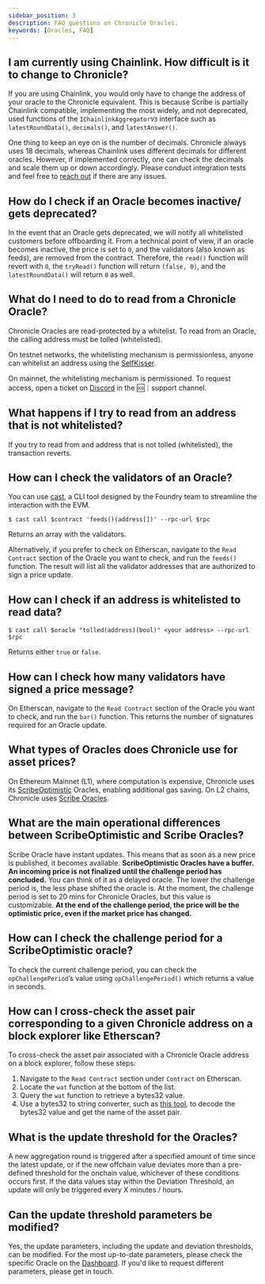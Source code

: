 ```yaml
---
sidebar_position: 3
description: FAQ questions on Chronicle Oracles.
keywords: [Oracles, FAQ]
---
```

## I am currently using Chainlink. How difficult is it to change to Chronicle?
If you are using Chainlink, you would only have to change the address of your oracle to the Chronicle equivalent. This is because Scribe is partially Chainlink compatible, implementing the most widely, and not deprecated, used functions of the `IChainlinkAggregatorV3` interface such as `latestRoundData()`, `decimals()`, and `latestAnswer()`. 

One thing to keep an eye on is the number of decimals. Chronicle always uses 18 decimals, whereas Chainlink uses different decimals for different oracles. However, if implemented correctly, one can check the decimals and scale them up or down accordingly. Please conduct integration tests and feel free to [reach out](https://discord.com/invite/CjgvJ9EspJ) if there are any issues.

## How do I check if an Oracle becomes inactive/ gets deprecated?
In the event that an Oracle gets deprecated, we will notify all whitelisted customers before offboarding it.
From a technical point of view, if an oracle becomes inactive, the price is set to `0`, and the validators (also known as feeds), are removed from the contract. Therefore, the `read()` function will revert with `0`, the `tryRead()` function will return `(false, 0)`, and the `latestRoundData()` will return `0` as well. 

## What do I need to do to read from a Chronicle Oracle?

Chronicle Oracles are read-protected by a whitelist. To read from an Oracle, the calling address must be tolled (whitelisted).

On testnet networks, the whitelisting mechanism is permissionless, anyone can whitelist an address using the [SelfKisser](/Developers/Guides/whitelistAddress.md).

On mainnet, the whitelisting mechanism is permissioned. To request access, open a ticket on [Discord](https://discord.com/invite/CjgvJ9EspJ) in the 🆘｜support channel.

## What happens if I try to read from an address that is not whitelisted?

If you try to read from and address that is not tolled (whitelisted), the transaction reverts.


## How can I check the validators of an Oracle? 
You can use [cast](https://book.getfoundry.sh/reference/cast/cast), a CLI tool designed by the Foundry team to streamline the interaction with the EVM.

`$ cast call $contract 'feeds()(address[])' --rpc-url $rpc` 

Returns an array with the validators.

Alternatively, if you prefer to check on Etherscan, navigate to the `Read Contract` section of the Oracle you want to check, and run the `feeds()` function. The result will list all the validator addresses that are authorized to sign a price update. 

## How can I check if an address is whitelisted to read data?

`$ cast call $oracle "tolled(address)(bool)" <your address> --rpc-url $rpc`

Returns either `true` or `false`.

## How can I check how many validators have signed a price message?

On Etherscan, navigate to the `Read Contract` section of the Oracle you want to check, and run the `bar()` function. This returns the number of signatures required for an Oracle update. 

## What types of Oracles does Chronicle use for asset prices?

On Ethereum Mainnet (L1), where computation is expensive, Chronicle uses its [ScribeOptimistic](https://github.com/chronicleprotocol/scribe/blob/main/src/ScribeOptimistic.sol) Oracles, enabling additional gas saving. On L2 chains, Chronicle uses [Scribe Oracles](https://github.com/chronicleprotocol/scribe/blob/main/src/Scribe.sol). 

## What are the main operational differences between ScribeOptimistic and Scribe Oracles?
Scribe Oracle have instant updates. This means that as soon as a new price is published, it becomes available.
**ScribeOptimistic Oracles have a buffer. An incoming price is not finalized until the  challenge period has concluded.** You can think of it as a delayed oracle. The lower the challenge period is, the less phase shifted the oracle is. At the moment, the challenge period is set to 20 mins for Chronicle Oracles, but this value is customizable. **At the end of the challenge period, the price will be the optimistic price, even if the market price has changed.** 

## How can I check the challenge period for a ScribeOptimistic oracle?
To check the current challenge period, you can check the `opChallengePeriod`’s value using `opChallengePeriod()` which returns a value in seconds.

## How can I cross-check the asset pair corresponding to a given Chronicle address on a block explorer like Etherscan?
To cross-check the asset pair associated with a Chronicle Oracle address on a block explorer, follow these steps:
   1. Navigate to the `Read Contract` section under `Contract` on Etherscan.
   2. Locate the `wat` function at the bottom of the list.
   3. Query the `wat` function to retrieve a bytes32 value.
   4. Use a bytes32 to string converter, such as [this tool](https://web3-type-converter.onbrn.com/), to decode the bytes32 value and get the name of the asset pair.

## What is the update threshold for the Oracles?

A new aggregation round is triggered after a specified amount of time since the latest update, or if the new offchain value deviates more than a pre-defined threshold for the onchain value, whichever of these conditions occurs first. If the data values stay within the Deviation Threshold, an update will only be triggered every X minutes / hours.

## Can the update threshold parameters be modified?

Yes, the update parameters, including the update and deviation thresholds, can be modified. For the most up-to-date parameters, please check the specific Oracle on the [Dashboard](https://chroniclelabs.org/dashboard/oracles). If you'd like to request different parameters, please get in touch.
